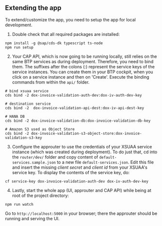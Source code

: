 ## Extending the app
To extend/customize the app, you need to setup the app for local development.

1. Double check that all required packages are installed:

```
npm install -g @sap/cds-dk typescript ts-node
npm run setup
```

2. Your CAP API, which is now going to be running locally, still relies on the same BTP services as during deployment. Therefore, you need to bind them. The suffixes after the
colons (:) represent the service keys of the service instances. You can create them in your BTP cockpit, when you click on a service instance and then on 'Create'. Execute the binding commands
from within the `api/` folder.
```
# bind xsuaa service
cds bind -2 dox-invoice-validation-auth-dev:dox-iv-auth-dev-key

# destination service
cds bind -2  dox-invoice-validation-api-dest:dox-iv-api-dest-key

# HANA DB
cds bind -2 dox-invoice-validation-db:dox-invoice-validation-db-key

# Amazon S3 used as Object Store
cds bind -2 dox-invoice-validation-s3-object-store:dox-invoice-validation-s3-key
```

3. Configure the approuter to use the credentials of your XSUAA service instance (which was created during deployment). To do just that, cd into the `router/dev/` folder
and copy content of `default-services.sample.json` to a new file `default-services.json`. Edit this file and insert the missing _client secret_ and _client id_
from your XSUAA's service key. To display the contents of the service key, do:

```
cf service-key dox-invoice-validation-auth-dev dox-iv-auth-dev-key
```

4. Lastly, start the whole app (UI, approuter and CAP API) while being at root of the project directory:

```
npm run watch
```

Go to `http://localhost:5000` in your browser; there the approuter should be running and serving the UI.